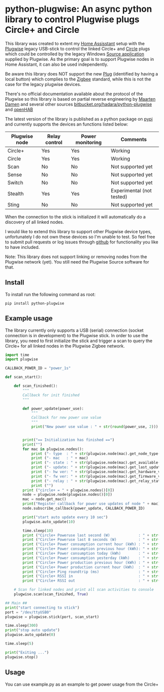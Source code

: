 # python-plugwise: An async python library to control Plugwise plugs Circle+ and Circle

This library was created to extent my [Home Assisstant](https://home-assistant.io) setup with the [Plugwise](https://plugwise.com) legacy USB-stick to control the linked Circle+ and [Circle](https://www.plugwise.com/en_US/products/circle) plugs which could be controlled by the legacy Windows [Source application](https://www.plugwise.com/en_US/source) supplied by Plugwise.
As the primary goal is to support Plugwise nodes in Home Assistant, it can also be used independently.

Be aware this library does NOT support the new [Plug](https://www.plugwise.com/en_US/products/plug) (identified by having a local button) which complies to the [Zigbee](https://zigbeealliance.org/) standard, while this is not the case for the legacy plugwise devices.

There's no official documentation available about the protocol of the Plugwise so this library is based on partial reverse engineering by [Maarten Damen](https://maartendamen.com/category/plugwise-unleashed/)
and several other sources [bitbucket.org/hadara/python-plugwise](https://bitbucket.org/hadara/python-plugwise/wiki/Home) and [openHAB](https://github.com/openhab/openhab-addons)

The latest version of the library is published as a python package on [pypi](https://pypi.python.org/pypi/python-plugwise) and currently supports the devices an functions listed below:

| Plugwise node | Relay control | Power monitoring | Comments |
| ----------- | ----------- | ----------- | ----------- |
| Circle+ | Yes | Yes | Working |
| Circle | Yes | Yes | Working |
| Scan | No | No | Not supported yet |
| Sense | No | No | Not supported yet |
| Switch | No | No | Not supported yet |
| Stealth | Yes | Yes | Experimental (not tested) |
| Sting | No | No | Not supported yet |

When the connection to the stick is initialized it will automatically do a discovery of all linked nodes.

I would like to extend this library to support other Plugwise device types, unfortunately I do not own these devices so I'm unable to test. So feel free to submit pull requests or log issues through [github](https://github.com/brefra/python-plugwise) for functionality you like to have included.

Note: This library does not support linking or removing nodes from the Plugwise network (yet). You still need the Plugwise Source software for that.

## Install

To install run the following command as root:
```
pip install python-plugwise
```

## Example usage

The library currently only supports a USB (serial) connection (socket connection is in development) to the Plugwise stick. In order to use the library, you need to first initialize the stick and trigger a scan to query the Circle+ for all linked nodes in the Plugwise Zigbee network.

```python
import time
import plugwise

CALLBACK_POWER_ID = "power_1s"

def scan_start():

    def scan_finished():
        """
        Callback for init finished
        """

        def power_update(power_use):
            """
            Callback for new power use value
            """
            print("New power use value : " + str(round(power_use, 2)))


        print("== Initialization has finished ==")
        print("")
        for mac in plugwise.nodes():
            print ("- type  : " + str(plugwise.node(mac).get_node_type()))
            print ("- mac   : " + mac)
            print ("- state : " + str(plugwise.node(mac).get_available()))
            print ("- update: " + str(plugwise.node(mac).get_last_update()))
            print ("- hw ver: " + str(plugwise.node(mac).get_hardware_version()))
            print ("- fw ver: " + str(plugwise.node(mac).get_firmware_version()))
            print ("- relay : " + str(plugwise.node(mac).get_relay_state()))
            print ("")
        print ("circle+ = " + plugwise.nodes()[0])
        node = plugwise.node(plugwise.nodes()[0])
        mac = node.get_mac()
        print("Register callback for power use updates of node " + mac)
        node.subscribe_callback(power_update, CALLBACK_POWER_ID)

        print("start auto update every 10 sec")
        plugwise.auto_update(10)

        time.sleep(10)
        print ("Circle+ Poweruse last second (W)             : " + str(node.get_power_usage()))
        print ("Circle+ Poweruse last 8 seconds (W)          : " + str(node.get_power_usage_8_sec()))
        print ("Circle+ Power consumption current hour (kWh) : " + str(node.get_power_consumption_current_hour()))
        print ("Circle+ Power consumption previous hour (kWh): " + str(node.get_power_consumption_previous_hour()))
        print ("Circle+ Power consumption today (kWh)        : " + str(node.get_power_consumption_today()))
        print ("Circle+ Power consumption yesterday (kWh)    : " + str(node.get_power_consumption_yesterday()))
        print ("Circle+ Power production previous hour (kWh) : " + str(node.get_power_production_current_hour()))
        print ("Circle+ Power production current hour (kWh)  : " + str(node.get_power_production_previous_hour()))
        print ("Circle+ Ping roundtrip (ms)                  : " + str(node.get_ping()))
        print ("Circle+ RSSI in                              : " + str(node.get_rssi_in()))
        print ("Circle+ RSSI out                             : " + str(node.get_rssi_out()))

    # Scan for linked nodes and print all scan activities to console
    plugwise.scan(scan_finished, True)

## Main ##
print("start connecting to stick")
port = "/dev/ttyUSB0"
plugwise = plugwise.stick(port, scan_start)

time.sleep(300)
print("stop auto update")
plugwise.auto_update(0)

time.sleep(5)

print("Exiting ...")
plugwise.stop()
```

## Usage

You can use example.py as an example to get power usage from the Circle+
